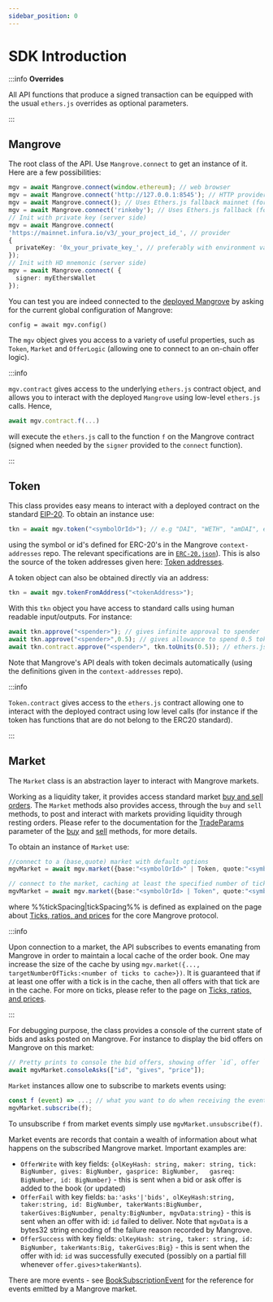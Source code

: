```yaml
---
sidebar_position: 0
---
```


# SDK Introduction

:::info **Overrides**

All API functions that produce a signed transaction can be equipped with the usual `ethers.js` overrides as optional parameters.

:::

## Mangrove

The root class of the API. Use `Mangrove.connect` to get an instance of it. Here are a few possibilities:

```typescript
mgv = await Mangrove.connect(window.ethereum); // web browser
mgv = await Mangrove.connect('http://127.0.0.1:8545'); // HTTP provider
mgv = await Mangrove.connect(); // Uses Ethers.js fallback mainnet (for testing only)
mgv = await Mangrove.connect('rinkeby'); // Uses Ethers.js fallback (for testing only)
// Init with private key (server side)
mgv = await Mangrove.connect(
'https://mainnet.infura.io/v3/_your_project_id_', // provider
{
  privateKey: '0x_your_private_key_', // preferably with environment variable
});
// Init with HD mnemonic (server side)
mgv = await Mangrove.connect( {
  signer: myEthersWallet
});
```

You can test you are indeed connected to the [deployed Mangrove](../../addresses/contract-addresses.md) by asking for the current global configuration of Mangrove:

`config = await mgv.config()`

The `mgv` object gives you access to a variety of useful properties, such as `Token`, `Market` and `OfferLogic` (allowing one to connect to an on-chain offer logic).

:::info

`mgv.contract` gives access to the underlying `ethers.js` contract object, and allows you to interact with the deployed `Mangrove` using low-level `ethers.js` calls. Hence, 

```typescript
await mgv.contract.f(...)
```

will execute the `ethers.js` call to the function `f` on the Mangrove contract (signed when needed by the `signer` provided to the `connect` function).

:::

## Token

This class provides easy means to interact with a deployed contract on the standard [EIP-20](https://eips.ethereum.org/EIPS/eip-20). To obtain an instance use:

```typescript
tkn = await mgv.token("<symbolOrId>"); // e.g "DAI", "WETH", "amDAI", etc.
```

using the symbol or id's defined for ERC-20's in the Mangrove `context-addresses` repo. The relevant specifications are in [`ERC-20.json`](https://github.com/mangrovedao/context-addresses/blob/master/src/assets/ERC-20.json)). This is also the source of the token addresses given here: [Token addresses](../../addresses/contract-addresses#token-addresses).

A token object can also be obtained directly via an address:

```typescript
tkn = await mgv.tokenFromAddress("<tokenAddress>");
```

With this `tkn` object you have access to standard calls using human readable input/outputs. For instance:

```typescript
await tkn.approve("<spender>"); // gives infinite approval to spender
await tkn.approve("<spender>",0.5); // gives allowance to spend 0.5 token units to spender
await tkn.contract.approve("<spender>", tkn.toUnits(0.5)); // ethers.js call
```

Note that Mangrove's API deals with token decimals automatically (using the definitions given in the `context-addresses` repo).

:::info

`Token.contract` gives access to the `ethers.js` contract allowing one to interact with the deployed contract using low level calls (for instance if the token has functions that are do not belong to the ERC20 standard).

:::

## Market

The `Market` class is an abstraction layer to interact with Mangrove markets. 

Working as a liquidity taker, it provides access standard market [buy and sell orders](../guides/sell-and-buy-orders.md). The `Market` methods also provides access, through the `buy` and `sell` methods, to post and interact with markets providing liquidity through resting orders. Please refer to the documentation for the [TradeParams](./code/namespaces/Market-1#tradeparams) parameter of the [buy](./code/classes/Market#-buy) and [sell](./code/classes/Market#-sell) methods, for more details.

To obtain an instance of `Market` use:

```typescript
//connect to a (base,quote) market with default options
mgvMarket = await mgv.market({base:"<symbolOrId>" | Token, quote:"<symbolOrId>" | Token, tickSpacing: number});

// connect to the market, caching at least the specified number of ticks
mgvMarket = await mgv.market({base:"<symbolOrId> | Token", quote:"<symbolOrId> | Token", tickSpacing: number, targetNumberOfTicks: 50});
```

where %%tickSpacing|tickSpacing%% is defined as explained on the page about [Ticks, ratios, and prices](../../protocol/technical-references/tick-ratio#tickspacing-markets-with-bigger-price-increments) for the core Mangrove protocol.

:::info

Upon connection to a market, the API subscribes to events emanating from Mangrove in order to maintain a local cache of the order book. One may increase the size of the cache by using `mgv.market({..., targetNumberOfTicks:<number of ticks to cache>})`. It is guaranteed that if at least one offer with a tick is in the cache, then all offers with that tick are in the cache. For more on ticks, please refer to the page on [Ticks, ratios, and prices](../../protocol/technical-references/tick-ratio).

:::

For debugging purpose, the class provides a console of the current state of bids and asks posted on Mangrove. For instance to display the bid offers on Mangrove on this market:

```typescript
// Pretty prints to console the bid offers, showing offer `id`, offer `gives` and offer `price`
await mgvMarket.consoleAsks(["id", "gives", "price"]);
```

`Market` instances allow one to subscribe to markets events using:

```javascript
const f (event) => ...; // what you want to do when receiving the event 
mgvMarket.subscribe(f);
```

To unsubscribe `f` from market events simply use `mgvMarket.unsubscribe(f)`.

Market events are records that contain a wealth of information about what happens on the subscribed Mangrove market. Important examples are:

* `OfferWrite` with key fields: `{olKeyHash: string, maker: string, tick: BigNumber, gives: BigNumber, gasprice: BigNumber,   gasreq: BigNumber, id: BigNumber}` - this is sent when a bid or ask offer is added to the book (or updated)
* `OfferFail` with key fields: `ba:'asks'|'bids', olKeyHash:string, taker:string, id: BigNumber, takerWants:BigNumber, takerGives:BigNumber, penalty:BigNumber, mgvData:string}` - this is sent when an offer with id: `id` failed to deliver. Note that `mgvData` is a bytes32 string encoding of the failure reason recorded by Mangrove.
* `OfferSuccess` with key fields: `olKeyHash: string, taker: string, id: BigNumber, takerWants:Big, takerGives:Big}` - this is sent when the offer with id: `id` was successfully executed (possibly on a partial fill whenever `offer.gives`>`takerWants`).

There are more events - see [BookSubscriptionEvent](./code/namespaces/Market-1#-booksubscriptionevent) for the reference for events emitted by a Mangrove market.


